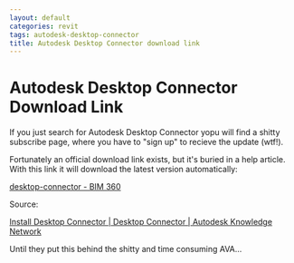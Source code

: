 ```yaml
---
layout: default
categories: revit
tags: autodesk-desktop-connector
title: Autodesk Desktop Connector download link
---
```


# Autodesk Desktop Connector Download Link

If you just search for Autodesk Desktop Connector yopu will find a shitty subscribe page, where you have to "sign up" to recieve the update (wtf!).

Fortunately an official download link exists, but it's buried in a help article. With this link it will download the latest version automatically:

[desktop-connector - BIM 360](https://www.autodesk.com/bim-360/desktop-connector/)

Source:

[Install Desktop Connector \| Desktop Connector \| Autodesk Knowledge Network](https://knowledge.autodesk.com/support/desktop-connector/learn-explore/caas/CloudHelp/cloudhelp/ENU/CONNECT/files/Install-and-Update-Desktop/GUID-847CE3FC-B26F-46B8-895E-5D825F4BD540-html.html)

Until they put this behind the shitty and time consuming AVA...


